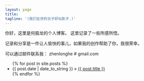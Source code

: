 ```yaml
---
layout: page
title:
tagline: '(我们在世的日子好似影子.)'
---
```

你好，这里是何振龙的个人博客。
这里记录了一些所感所悟。

记录和分享是一件让人愉快的事儿，如果我的创作帮助了你，我很荣幸。

可以通过邮件联系我：
    zhenlonghe # gmail.com


<ul class="posts">
  {% for post in site.posts %}
    <li><span>{{ post.date | date_to_string }}</span> &raquo; <a href="{{ post.url }}">{{ post.title }}</a></li>
  {% endfor %}
</ul>
